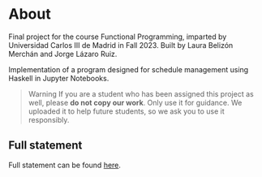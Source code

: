 # About

Final project for the course Functional Programming, imparted by Universidad Carlos III de Madrid in Fall 2023. Built by Laura Belizón Merchán and Jorge Lázaro Ruiz.

Implementation of a program designed for schedule management using Haskell in Jupyter Notebooks.

> Warning
> If you are a student who has been assigned this project as well, please **do not copy our work**. Only use it for guidance. We uploaded it to help future students, so we ask you to use it responsibly.

## Full statement

Full statement can be found [here](statement.pdf).

